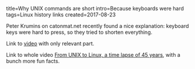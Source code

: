 title=Why UNIX commands are short
intro=Because keyboards were hard
tags=Linux history links
created=2017-08-23

Peter Krumins on catonmat.net recently found a nice explanation: keyboard keys were hard to press, so they tried to shorten everything.

Link to [video][v1] with only relevant part.

Link to whole video [From UNIX to Linux, a time lapse of 45 years][v2], with a bunch more fun facts.

[v1]: https://www.youtube.com/watch?v=h5-DRLfzqD0
[v2]: https://www.youtube.com/watch?v=boahlBmc-NY
